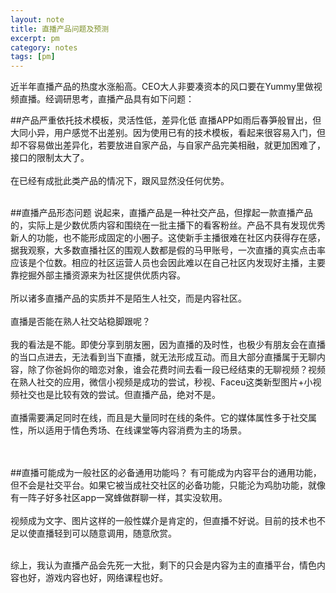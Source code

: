 ```yaml
---
layout: note
title: 直播产品问题及预测
excerpt: pm
category: notes
tags: [pm]
---
```





近半年直播产品的热度水涨船高。CEO大人非要凑资本的风口要在Yummy里做视频直播。经调研思考，直播产品具有如下问题：
<br/>

##产品严重依托技术模板，灵活性低，差异化低
直播APP如雨后春笋般冒出，但大同小异，用户感觉不出差别。因为使用已有的技术模板，看起来很容易入门，但却不容易做出差异化，若要放进自家产品，与自家产品完美相融，就更加困难了，接口的限制太大了。<br/>
<br/>
在已经有成批此类产品的情况下，跟风显然没任何优势。<br/>
<br/>

##直播产品形态问题
说起来，直播产品是一种社交产品，但撑起一款直播产品的，实际上是少数优质内容和围绕在一批主播下的看客粉丝。产品不具有发现优秀新人的功能，也不能形成固定的小圈子。这使新手主播很难在社区内获得存在感，据我观察，大多数直播社区的围观人数都是假的马甲账号，一次直播的真实点击率应该是个位数。相应的社区运营人员也会因此难以在自己社区内发现好主播，主要靠挖掘外部主播资源来为社区提供优质内容。<br/>
<br/>
所以诸多直播产品的实质并不是陌生人社交，而是内容社区。<br/>
<br/>
直播是否能在熟人社交站稳脚跟呢？<br/>
<br/>
我的看法是不能。即使分享到朋友圈，因为直播的及时性，也极少有朋友会在直播的当口点进去，无法看到当下直播，就无法形成互动。而且大部分直播属于无聊内容，除了你爸妈你的暗恋对象，谁会花费时间去看一段已经结束的无聊视频？视频在熟人社交的应用，微信小视频是成功的尝试，秒视、Faceu这类新型图片+小视频社交也是比较有效的尝试。但直播产品，绝对不是。<br/>
<br/>
直播需要满足同时在线，而且是大量同时在线的条件。它的媒体属性多于社交属性，所以适用于情色秀场、在线课堂等内容消费为主的场景。<br/>
<br/>
<br/>

##直播可能成为一般社区的必备通用功能吗？
有可能成为内容平台的通用功能，但不会是社交平台。如果它被当成社交社区的必备功能，只能沦为鸡肋功能，就像有一阵子好多社区app一窝蜂做群聊一样，其实没软用。<br/>
<br/>
视频成为文字、图片这样的一般性媒介是肯定的，但直播不好说。目前的技术也不足以使直播轻到可以随意调用，随意欣赏。<br/>
<br/>

综上，我认为直播产品会先死一大批，剩下的只会是内容为主的直播平台，情色内容也好，游戏内容也好，网络课程也好。<br/>